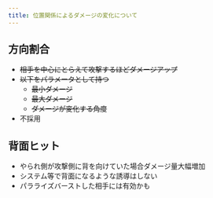 ```yaml
---
title: 位置関係によるダメージの変化について
---
```


## 方向割合
* ~~相手を中心にとらえて攻撃するほどダメージアップ~~
* ~~以下をパラメータとして持つ~~
    * ~~最小ダメージ~~
    * ~~最大ダメージ~~
    * ~~ダメージが変化する角度~~
* 不採用

## 背面ヒット
* やられ側が攻撃側に背を向けていた場合ダメージ量大幅増加
* システム等で背面になるような誘導はしない
* パラライズバーストした相手には有効かも
